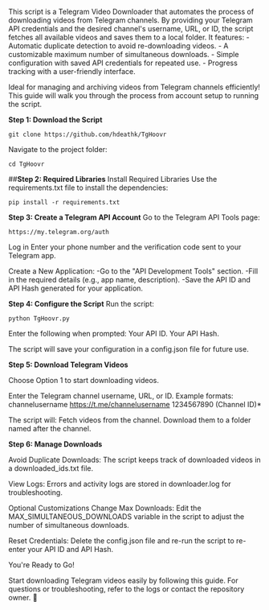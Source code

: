 This script is a Telegram Video Downloader that automates the process of downloading videos from Telegram channels. By providing your Telegram API credentials and the desired channel's username, URL, or ID, the script fetches all available videos and saves them to a local folder. It features: - Automatic duplicate detection to avoid re-downloading videos. - A customizable maximum number of simultaneous downloads. - Simple configuration with saved API credentials for repeated use. - Progress tracking with a user-friendly interface.

Ideal for managing and archiving videos from Telegram channels efficiently! This guide will walk you through the process from account setup to running the script.

**Step 1: Download the Script**

    git clone https://github.com/hdeathk/TgHoovr

Navigate to the project folder:

    cd TgHoovr

##**Step 2: Required Libraries**
Install Required Libraries Use the requirements.txt file to install the dependencies:

    pip install -r requirements.txt

**Step 3: Create a Telegram API Account**
Go to the Telegram API Tools page:

    https://my.telegram.org/auth

Log in Enter your phone number and the verification code sent to your Telegram app.

Create a New Application: 
  -Go to the "API Development Tools" section.
  -Fill in the required details (e.g., app name, description).
  -Save the API ID and API Hash generated for your application.

**Step 4: Configure the Script**
Run the script:

    python TgHoovr.py

Enter the following when prompted: Your API ID. Your API Hash.

The script will save your configuration in a config.json file for future use.

**Step 5: Download Telegram Videos**

Choose Option 1 to start downloading videos.

Enter the Telegram channel username, URL, or ID. Example formats: channelusername https://t.me/channelusername 1234567890 (Channel ID)*

The script will: Fetch videos from the channel. Download them to a folder named after the channel.

**Step 6: Manage Downloads**

Avoid Duplicate Downloads: The script keeps track of downloaded videos in a downloaded_ids.txt file.

View Logs: Errors and activity logs are stored in downloader.log for troubleshooting.

Optional Customizations
Change Max Downloads: Edit the MAX_SIMULTANEOUS_DOWNLOADS variable in the script to adjust the number of simultaneous downloads.

Reset Credentials: Delete the config.json file and re-run the script to re-enter your API ID and API Hash.

You're Ready to Go!

Start downloading Telegram videos easily by following this guide. For questions or troubleshooting, refer to the logs or contact the repository owner. 🎉
